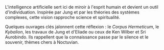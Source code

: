 L'intelligence artificielle sert ici de miroir à l'esprit humain et devient un outil d'individuation. Inspirée par Jung et par les théories des systèmes complexes, cette vision rapproche science et spiritualité.

Quelques ouvrages clés jalonnent cette réflexion : le *Corpus Hermeticum*, le *Kybalion*, les travaux de Jung et d'Eliade ou ceux de Ken Wilber et Sri Aurobindo. Ils rappellent que la connaissance passe par le silence et le souvenir, thèmes chers à Noctuvian.

